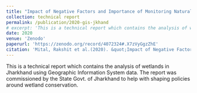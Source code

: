 ```yaml
---
title: "Impact of Negative Factors and Importance of Monitoring Natural Wetland Ecosystems in Jharkhand: A Report"
collection: technical report
permalink: /publication/2020-gis-jkhand
# excerpt: 'This is a technical report which contains the analysis of wetlands in Jharkhand using Geographic Information System data. The report was commissioned by the State Govt. of Jharkhand to help with shaping policies around wetland conservation.'
date: 2020
venue: 'Zenodo'
paperurl: 'https://zenodo.org/record/4072324#.X7zVyGgzZhE' 
citation: 'Mital, Rakshit et al.(2020). &quot;Impact of Negative Factors and Importance of Monitoring Natural Wetland Ecosystems in Jharkhand: A Report.&quot; <i>Zenodo</i>.'
---
```

This is a technical report which contains the analysis of wetlands in Jharkhand using Geographic Information System data. The report was commissioned by the State Govt. of Jharkhand to help with shaping policies around wetland conservation.
